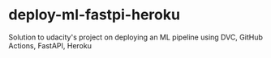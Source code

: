 # deploy-ml-fastpi-heroku
Solution to udacity's project on deploying an ML pipeline using DVC, GitHub Actions, FastAPI, Heroku
